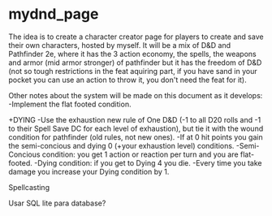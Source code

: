 # mydnd_page
The idea is to create a character creator page for players to  create and save their own characters, hosted by myself. It will be a mix of D&D and Pathfinder 2e, where it has the 3 action economy, the spells, the weapons and armor (mid armor stronger) of pathfinder but it has the freedom of D&D (not so tough restrictions in the feat aquiring part, if you have sand in your pocket you can use an action to throw it, you don't need the feat for it).

Other notes about the system will be made on this document as it develops:
-Implement the flat footed condition.

+DYING
    -Use the exhaustion new rule of One D&D (-1 to all D20 rolls and -1 to their Spell Save DC for each level of exhaustion), but tie it with the wound condition for pathfinder (old rules, not new ones).
    -If at 0 hit points you gain the semi-concious and dying 0 (+your exhaustion level) conditions.
    -Semi-Concious condition: you get 1 action or reaction per turn and you are flat-footed.
    -Dying condition: if you get to Dying 4 you die.
    -Every time you take damage you increase your Dying condition by 1.

Spellcasting

Usar SQL lite para database?
